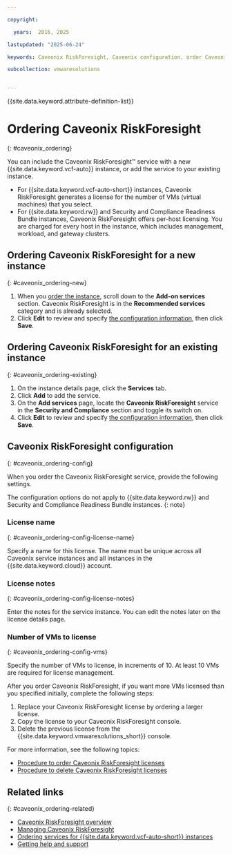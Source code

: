 ```yaml
---

copyright:

  years:  2016, 2025

lastupdated: "2025-06-24"

keywords: Caveonix RiskForesight, Caveonix configuration, order Caveonix

subcollection: vmwaresolutions


---
```


{{site.data.keyword.attribute-definition-list}}

# Ordering Caveonix RiskForesight
{: #caveonix_ordering}

You can include the Caveonix RiskForesight™ service with a new {{site.data.keyword.vcf-auto}} instance, or add the service to your existing instance.

* For {{site.data.keyword.vcf-auto-short}} instances, Caveonix RiskForesight generates a license for the number of VMs (virtual machines) that you select.
* For {{site.data.keyword.rw}} and Security and Compliance Readiness Bundle instances, Caveonix RiskForesight offers per-host licensing. You are charged for every host in the instance, which includes management, workload, and gateway clusters.

## Ordering Caveonix RiskForesight for a new instance
{: #caveonix_ordering-new}

1. When you [order the instance](/docs/vmwaresolutions?topic=vmwaresolutions-vc_orderinginstance-procedure), scroll down to the **Add-on services** section. Caveonix RiskForesight is in the **Recommended services** category and is already selected.
2. Click **Edit** to review and specify [the configuration information](/docs/vmwaresolutions?topic=vmwaresolutions-caveonix_ordering#caveonix_ordering-config), then click **Save**.

## Ordering Caveonix RiskForesight for an existing instance
{: #caveonix_ordering-existing}

1. On the instance details page, click the **Services** tab.
2. Click **Add** to add the service.
3. On the **Add services** page, locate the **Caveonix RiskForesight** service in the **Security and Compliance** section and toggle its switch on.
4. Click **Edit** to review and specify [the configuration information](/docs/vmwaresolutions?topic=vmwaresolutions-caveonix_ordering#caveonix_ordering-config), then click **Save**.

## Caveonix RiskForesight configuration
{: #caveonix_ordering-config}

When you order the Caveonix RiskForesight service, provide the following settings.

The configuration options do not apply to {{site.data.keyword.rw}} and Security and Compliance Readiness Bundle instances.
{: note}

### License name
{: #caveonix_ordering-config-license-name}

Specify a name for this license. The name must be unique across all Caveonix service instances and all instances in the {{site.data.keyword.cloud}} account.

### License notes
{: #caveonix_ordering-config-license-notes}

Enter the notes for the service instance. You can edit the notes later on the license details page.

### Number of VMs to license
{: #caveonix_ordering-config-vms}

Specify the number of VMs to license, in increments of 10. At least 10 VMs are required for license management.

After you order Caveonix RiskForesight, if you want more VMs licensed than you specified initially, complete the following steps:

1. Replace your Caveonix RiskForesight license by ordering a larger license.
2. Copy the license to your Caveonix RiskForesight console.
3. Delete the previous license from the {{site.data.keyword.vmwaresolutions_short}} console.

For more information, see the following topics:
* [Procedure to order Caveonix RiskForesight licenses](/docs/vmwaresolutions?topic=vmwaresolutions-caveonix_license_ordering#caveonix_license_ordering-procedure)
* [Procedure to delete Caveonix RiskForesight licenses](/docs/vmwaresolutions?topic=vmwaresolutions-caveonix_license_managing#caveonix_license_managing_procedure-delete)

## Related links
{: #caveonix_ordering-related}

* [Caveonix RiskForesight overview](/docs/vmwaresolutions?topic=vmwaresolutions-caveonix_considerations)
* [Managing Caveonix RiskForesight](/docs/vmwaresolutions?topic=vmwaresolutions-managingcaveonix)
* [Ordering services for {{site.data.keyword.vcf-auto-short}} instances](/docs/vmwaresolutions?topic=vmwaresolutions-vc_addingservices)
* [Getting help and support](/docs/vmwaresolutions?topic=vmwaresolutions-trbl_support)
